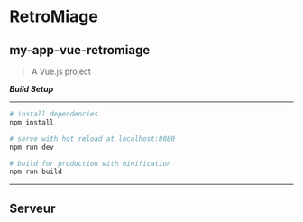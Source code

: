 # RetroMiage


## my-app-vue-retromiage

> A Vue.js project

***Build Setup***
*****************

``` bash
# install dependencies
npm install

# serve with hot reload at localhost:8080
npm run dev

# build for production with minification
npm run build
```

******************************

## Serveur